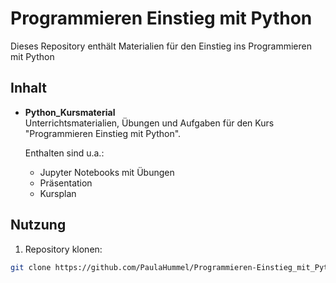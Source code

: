 # Programmieren Einstieg mit Python

Dieses Repository enthält Materialien für den Einstieg ins Programmieren mit Python

## Inhalt

- **Python_Kursmaterial**  
  Unterrichtsmaterialien, Übungen und Aufgaben für den Kurs "Programmieren Einstieg mit Python".
  
  Enthalten sind u.a.:  
  - Jupyter Notebooks mit Übungen  
  - Präsentation  
  - Kursplan

## Nutzung

1. Repository klonen:

```bash
git clone https://github.com/PaulaHummel/Programmieren-Einstieg_mit_Python.git